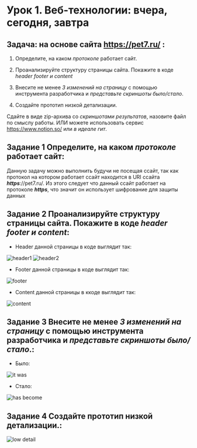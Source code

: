 # Урок 1. Веб-технологии: вчера, сегодня, завтра

## Задача: на основе сайта https://pet7.ru/ :

1. Определите, на каком *протоколе* работает сайт.

2. Проанализируйте структуру страницы сайта. Покажите в коде *header footer и content*

3. Внесите не менее *3 изменений на страницу* с помощью инструмента разработчика и *представьте скриншоты было/стало*.

4. Создайте прототип низкой детализации.

Сдайте в виде zip-архива со *скриншотами результатов*, назовите файл по смыслу работы. ИЛИ можете использовать сервис https://www.notion.so/ или *в идеале гит*.

## Задание 1 Определите, на каком *протоколе* работает сайт:

Данную задачу можно выполнить будучи не посещая ссайт, так как протокол на котором работает ссайт находится в URI ссайта **_https_**://pet7.ru/.
Из этого следует что данный ссайт работает на протоколе **_https_**, что значит он использует шифрование для защиты данных

## Задание 2 Проанализируйте структуру страницы сайта. Покажите в коде *header footer и content*:

* Header данной страницы в коде выглядит так:

![header1](header1.png) ![header2](header2.png)

* Footer данной страницы в коде выглядит так:

![footer](footer.png)

* Content данной страницы в ккоде выглядит так:

![content](content.png)

## Задание 3 Внесите не менее *3 изменений на страницу* с помощью инструмента разработчика и *представьте скриншоты было/стало*.:

* Было:

 ![it was](changes_it_was.png)

* Стало:

![has become](changes_has_become.png)

## Задание 4 Создайте прототип низкой детализации.:

![low detail](low_detail.png)